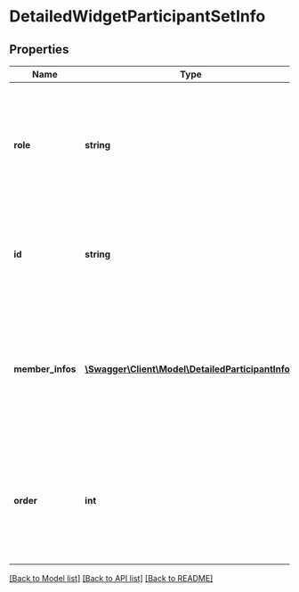 # DetailedWidgetParticipantSetInfo

## Properties
Name | Type | Description | Notes
------------ | ------------- | ------------- | -------------
**role** | **string** | Role assumed by all participants in the set (signer, approver etc.). This cannot be changed as part of the PUT call. | [optional] 
**id** | **string** | The unique identifier of the participant set. This cannot be changed as part of the PUT call. | [optional] 
**member_infos** | [**\Swagger\Client\Model\DetailedParticipantInfo[]**](DetailedParticipantInfo.md) | Array of ParticipantInfo objects, containing participant-specific data (e.g. email). All participants in the array belong to the same set | [optional] 
**order** | **int** | Index indicating sequential signing group (specified for hybrid routing). This cannot be changed as part of the PUT call. | [optional] 

[[Back to Model list]](../README.md#documentation-for-models) [[Back to API list]](../README.md#documentation-for-api-endpoints) [[Back to README]](../README.md)


